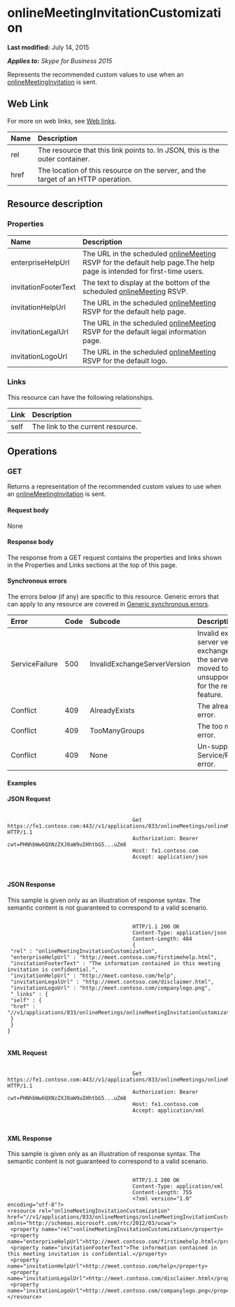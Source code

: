 
# onlineMeetingInvitationCustomization 

 **Last modified:** July 14, 2015

 _**Applies to:** Skype for Business 2015_

Represents the recommended custom values to use when an [onlineMeetingInvitation](onlineMeetingInvitation_ref.md) is sent.

## Web Link
<a name="sectionSection0"> </a>

For more on web links, see [Web links](WebLinks.md).



|**Name**|**Description**|
|:-----|:-----|
|rel|The resource that this link points to. In JSON, this is the outer container.|
|href|The location of this resource on the server, and the target of an HTTP operation.|

## Resource description
<a name="sectionSection1"> </a>




### Properties





|**Name**|**Description**|
|:-----|:-----|
|enterpriseHelpUrl|The URL in the scheduled [onlineMeeting](onlineMeeting_ref.md) RSVP for the default help page.The help page is intended for first-time users.|
|invitationFooterText|The text to display at the bottom of the scheduled [onlineMeeting](onlineMeeting_ref.md) RSVP.|
|invitationHelpUrl|The URL in the scheduled [onlineMeeting](onlineMeeting_ref.md) RSVP for the default help page.|
|invitationLegalUrl|The URL in the scheduled [onlineMeeting](onlineMeeting_ref.md) RSVP for the default legal information page.|
|invitationLogoUrl|The URL in the scheduled [onlineMeeting](onlineMeeting_ref.md) RSVP for the default logo.|

### Links

This resource can have the following relationships.



|**Link**|**Description**|
|:-----|:-----|
|self|The link to the current resource.|

## Operations
<a name="sectionSection2"> </a>




### GET

Returns a representation of the recommended custom values to use when an [onlineMeetingInvitation](onlineMeetingInvitation_ref.md) is sent.


#### Request body

None


#### Response body

The response from a GET request contains the properties and links shown in the Properties and Links sections at the top of this page.


#### Synchronous errors

The errors below (if any) are specific to this resource. Generic errors that can apply to any resource are covered in [Generic synchronous errors](GenericSynchronousErrors.md).



|**Error**|**Code**|**Subcode**|**Description**|
|:-----|:-----|:-----|:-----|
|ServiceFailure|500|InvalidExchangeServerVersion|Invalid exchange server version.The exchange mailbox of the server might have moved to an unsupported version for the required feature.|
|Conflict|409|AlreadyExists|The already exists error.|
|Conflict|409|TooManyGroups|The too many groups error.|
|Conflict|409|None|Un-supported Service/Resource/API error.|

#### Examples




#### JSON Request


```

										Get https://fe1.contoso.com:443//v1/applications/833/onlineMeetings/onlineMeetingInvitationCustomization HTTP/1.1
										Authorization: Bearer cwt=PHNhbWw6QXNzZXJ0aW9uIHhtbG5...uZm8
										Host: fe1.contoso.com
										Accept: application/json
										
									
```


#### JSON Response

This sample is given only as an illustration of response syntax. The semantic content is not guaranteed to correspond to a valid scenario.


```

										HTTP/1.1 200 OK
										Content-Type: application/json
										Content-Length: 484
										{
 "rel" : "onlineMeetingInvitationCustomization",
 "enterpriseHelpUrl" : "http://meet.contoso.com/firstimehelp.html",
 "invitationFooterText" : "The information contained in this meeting invitation is confidential.",
 "invitationHelpUrl" : "http://meet.contoso.com/help",
 "invitationLegalUrl" : "http://meet.contoso.com/disclaimer.html",
 "invitationLogoUrl" : "http://meet.contoso.com/companylogo.png",
 "_links" : {
 "self" : {
 "href" : "//v1/applications/833/onlineMeetings/onlineMeetingInvitationCustomization"
 }
 }
}
									
```


#### XML Request


```

										Get https://fe1.contoso.com:443//v1/applications/833/onlineMeetings/onlineMeetingInvitationCustomization HTTP/1.1
										Authorization: Bearer cwt=PHNhbWw6QXNzZXJ0aW9uIHhtbG5...uZm8
										Host: fe1.contoso.com
										Accept: application/xml
										
									
```


#### XML Response

This sample is given only as an illustration of response syntax. The semantic content is not guaranteed to correspond to a valid scenario.


```

										HTTP/1.1 200 OK
										Content-Type: application/xml
										Content-Length: 755
										<?xml version="1.0" encoding="utf-8"?>
<resource rel="onlineMeetingInvitationCustomization" href="//v1/applications/833/onlineMeetings/onlineMeetingInvitationCustomization" xmlns="http://schemas.microsoft.com/rtc/2012/03/ucwa">
 <property name="rel">onlineMeetingInvitationCustomization</property>
 <property name="enterpriseHelpUrl">http://meet.contoso.com/firstimehelp.html</property>
 <property name="invitationFooterText">The information contained in this meeting invitation is confidential.</property>
 <property name="invitationHelpUrl">http://meet.contoso.com/help</property>
 <property name="invitationLegalUrl">http://meet.contoso.com/disclaimer.html</property>
 <property name="invitationLogoUrl">http://meet.contoso.com/companylogo.png</property>
</resource>
									
```

